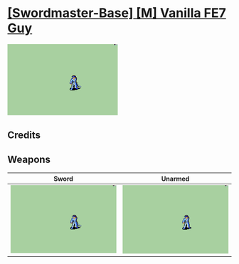 # [\[Swordmaster-Base\] \[M\] Vanilla FE7 Guy](./)

<img src="./1.%20Sword/Sword_000.png" alt="[Swordmaster-Base] [M] Vanilla FE7 Guy standing" />

## Credits



## Weapons


|Sword |Unarmed |
|  :---: | :---: |
| <img alt="Sword animation" src="./1.%20Sword/Sword.gif" /> | <img alt="Unarmed animation" src="./8.%20Unarmed/Unarmed.gif" /> |
